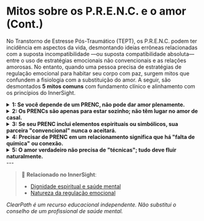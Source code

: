 # Mitos sobre os P.R.E.N.C. e o amor (Cont.)

No Transtorno de Estresse Pós-Traumático (TEPT), os P.R.E.N.C. podem ter incidência em aspectos da vida, desmontando ideias errôneas relacionadas com a suposta incompatibilidade —ou suposta compatibilidade absoluta— entre o uso de estratégias emocionais não convencionais e as relações amorosas. No entanto, quando uma pessoa precisa de estratégias de regulação emocional para habitar seu corpo com paz, surgem mitos que confundem a fisiologia com a substituição do amor. A seguir, são desmontados **5 mitos comuns** com fundamento clínico e alinhamento com os princípios do InnerSight.

<details>
<summary><strong>1: Se você depende de um PRENC, não pode dar amor plenamente.</strong></summary>

<strong>Realidade:</strong> Ao contrário: ao regular seu próprio sistema emocional mediante PRENC, você reduz a projeção, a reatividade e a dissociação, o que permite estar mais presente, disponível e autêntico na relação. O amor floresce melhor na estabilidade interna.
</details>

<details>
<summary><strong>2: Os PRENCs são apenas para estar sozinho; não têm lugar no amor de casal.</strong></summary>

<strong>Realidade:</strong> Alguns PRENCs são individuais (como a escrita automática), mas outros podem ser integrados na vida de casal: cozinhar em silêncio juntos, observar o céu noturno, usar um objeto transicional compartilhado ou praticar respiração sincronizada. O amor também se nutre da co-regulação.
</details>

<details>
<summary><strong>3: Se seu PRENC inclui elementos espirituais ou simbólicos, sua parceira "convencional" nunca o aceitará.</strong></summary>

<strong>Realidade:</strong> A abertura depende da comunicação, não do tipo de PRENC. Muitos casais com visões diferentes encontram pontos médios: respeitar o espaço pessoal do outro, participar parcialmente ou simplesmente validar a importância emocional da prática, mesmo que não a compartilhem.
</details>

<details>
<summary><strong>4: Precisar de PRENC em um relacionamento significa que há "falta de química" ou conexão.</strong></summary>

<strong>Realidade:</strong> A química não previne o trauma nem regula o sistema nervoso. Duas pessoas profundamente conectadas podem ter histórias de dor que requerem ferramentas adicionais. O uso de PRENCs demonstra maturidade emocional, não desconexão.
</details>

<details>
<summary><strong>5: O amor verdadeiro não precisa de "técnicas"; tudo deve fluir naturalmente.</strong></summary>

<strong>Realidade:</strong> O amor pode ser profundo e autêntico, mas viver com TEPT (ou estresse emocional crônico) não é "antinatural". Aprender a navegá-lo com ferramentas —convencionais ou não— é um ato de cuidado para consigo mesmo e para com a relação. O amor maduro inclui estratégia, não apenas espontaneidade.
</details>
---

> 🔗 **Relacionado no InnerSight**:  
> - [Dignidade espiritual e saúde mental](https://inner-clarity.github.io/InnerSight/pt#dignidade-espiritual-e-saúde-mental)  
> - [Natureza da regulação emocional](https://inner-clarity.github.io/InnerSight/pt#natureza-da-regulação-emocional)

*ClearPath é um recurso educacional independente. Não substitui o conselho de um profissional de saúde mental.*


